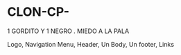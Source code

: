 # CLON-CP-
1 GORDITO Y 1 NEGRO . MIEDO A LA PALA

Logo, Navigation Menu, Header, Un Body, Un footer, Links